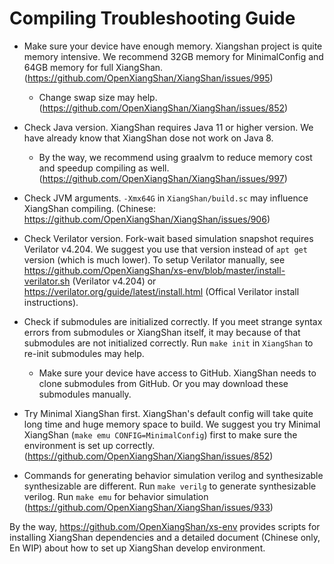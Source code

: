 Compiling Troubleshooting Guide
================

* Make sure your device have enough memory. Xiangshan project is quite memory intensive. We recommend 32GB memory for MinimalConfig and 64GB memory for full XiangShan. (https://github.com/OpenXiangShan/XiangShan/issues/995)
    * Change swap size may help. (https://github.com/OpenXiangShan/XiangShan/issues/852)

* Check Java version. XiangShan requires Java 11 or higher version. We have already know that XiangShan dose not work on Java 8.
    * By the way, we recommend using graalvm to reduce memory cost and speedup compiling as well. (https://github.com/OpenXiangShan/XiangShan/issues/997)

* Check JVM arguments. `-Xmx64G` in `XiangShan/build.sc` may influence XiangShan compiling. (Chinese: https://github.com/OpenXiangShan/XiangShan/issues/906)

* Check Verilator version. Fork-wait based simulation snapshot requires Verilator v4.204. We suggest you use that version instead of `apt get` version (which is much lower). To setup Verilator manually, see https://github.com/OpenXiangShan/xs-env/blob/master/install-verilator.sh (Verilator v4.204) or https://verilator.org/guide/latest/install.html (Offical Verilator install instructions).

* Check if submodules are initialized correctly. If you meet strange syntax errors from submodules or XiangShan itself, it may because of that submodules are not initialized correctly. Run `make init` in `XiangShan` to re-init submodules may help.
    * Make sure your device have access to GitHub. XiangShan needs to clone submodules from GitHub. Or you may download these submodules manually.

* Try Minimal XiangShan first. XiangShan's default config will take quite long time and huge memory space to build. We suggest you try Minimal XiangShan (`make emu CONFIG=MinimalConfig`) first to make sure the environment is set up correctly. (https://github.com/OpenXiangShan/XiangShan/issues/852)

* Commands for generating behavior simulation verilog and synthesizable synthesizable are different. Run `make verilg` to generate synthesizable verilog. Run `make emu` for behavior simulation (https://github.com/OpenXiangShan/XiangShan/issues/933)

By the way, https://github.com/OpenXiangShan/xs-env provides scripts for installing XiangShan dependencies and a detailed document (Chinese only, En WIP) about how to set up XiangShan develop environment.